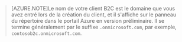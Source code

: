 > [AZURE.NOTE]Le nom de votre client B2C est le domaine que vous avez entré lors de la création du client, et il s'affiche sur le panneau du répertoire dans le portail Azure en version préliminaire. Il se termine généralement par le suffixe `.onmicrosoft.com`, par exemple, `contosob2c.onmicrosoft.com`.

<!---HONumber=Oct15_HO3-->